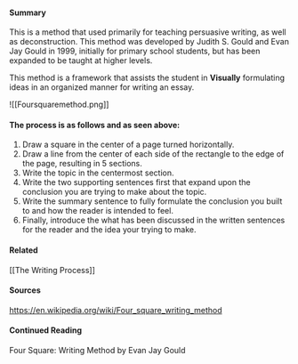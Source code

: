#### Summary
This is a method that used primarily for teaching persuasive writing, as well as deconstruction. This method was developed by Judith S. Gould and Evan Jay Gould in 1999, initially for primary school students, but has been expanded to be taught at higher levels.

This method is a framework that assists the student in **Visually** formulating ideas in an organized manner for writing an essay.

![[Foursquaremethod.png]]
#### The process is as follows and as seen above:
1. Draw a square in the center of a page turned horizontally.
2. Draw a line from the center of each side of the rectangle to the edge of the page, resulting in 5 sections.
3. Write the topic in the centermost section.
4. Write the two supporting sentences first that expand upon the conclusion you are trying to make about the topic.
5. Write the summary sentence to fully formulate the conclusion you built to and how the reader is intended to feel.
6. Finally, introduce the what has been discussed in the written sentences for the reader and the idea your trying to make.

#### Related
[[The Writing Process]]

#### Sources
https://en.wikipedia.org/wiki/Four_square_writing_method

#### Continued Reading
Four Square: Writing Method by Evan Jay Gould
